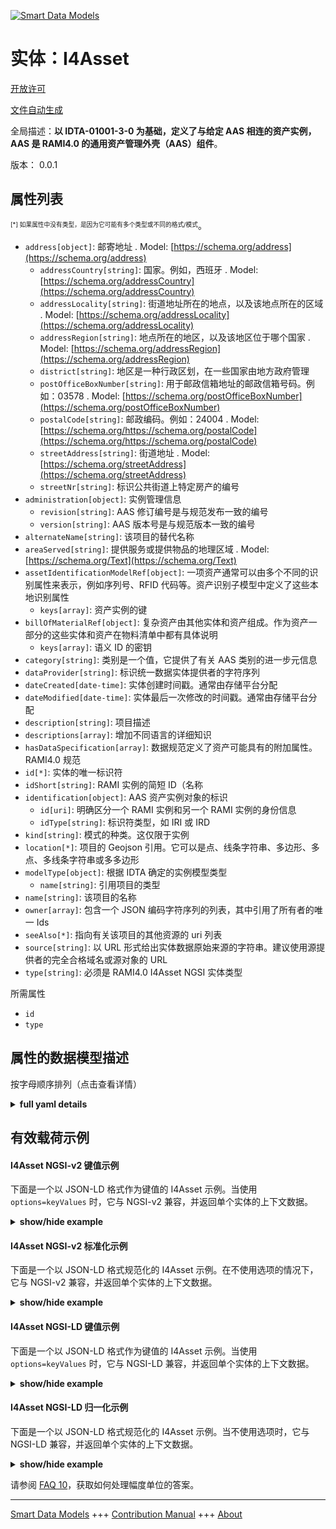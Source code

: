 <!-- 10-Header -->  
[![Smart Data Models](https://smartdatamodels.org/wp-content/uploads/2022/01/SmartDataModels_logo.png "Logo")](https://smartdatamodels.org)  
实体：I4Asset  
==========<!-- /10-Header -->  
<!-- 15-License -->  
[开放许可](https://github.com/smart-data-models//dataModel.AAS/blob/master/I4Asset/LICENSE.md)  
[文件自动生成](https://docs.google.com/presentation/d/e/2PACX-1vTs-Ng5dIAwkg91oTTUdt8ua7woBXhPnwavZ0FxgR8BsAI_Ek3C5q97Nd94HS8KhP-r_quD4H0fgyt3/pub?start=false&loop=false&delayms=3000#slide=id.gb715ace035_0_60)  
<!-- /15-License -->  
<!-- 20-Description -->  
全局描述：**以 IDTA-01001-3-0 为基础，定义了与给定 AAS 相连的资产实例，AAS 是 RAMI4.0 的通用资产管理外壳（AAS）组件**。  
版本： 0.0.1  
<!-- /20-Description -->  
<!-- 30-PropertiesList -->  

## 属性列表  

<sup><sub>[*] 如果属性中没有类型，是因为它可能有多个类型或不同的格式/模式</sub></sup>。  
- `address[object]`: 邮寄地址  . Model: [https://schema.org/address](https://schema.org/address)	- `addressCountry[string]`: 国家。例如，西班牙  . Model: [https://schema.org/addressCountry](https://schema.org/addressCountry)  
	- `addressLocality[string]`: 街道地址所在的地点，以及该地点所在的区域  . Model: [https://schema.org/addressLocality](https://schema.org/addressLocality)  
	- `addressRegion[string]`: 地点所在的地区，以及该地区位于哪个国家  . Model: [https://schema.org/addressRegion](https://schema.org/addressRegion)  
	- `district[string]`: 地区是一种行政区划，在一些国家由地方政府管理    
	- `postOfficeBoxNumber[string]`: 用于邮政信箱地址的邮政信箱号码。例如：03578  . Model: [https://schema.org/postOfficeBoxNumber](https://schema.org/postOfficeBoxNumber)  
	- `postalCode[string]`: 邮政编码。例如：24004  . Model: [https://schema.org/https://schema.org/postalCode](https://schema.org/https://schema.org/postalCode)  
	- `streetAddress[string]`: 街道地址  . Model: [https://schema.org/streetAddress](https://schema.org/streetAddress)  
	- `streetNr[string]`: 标识公共街道上特定房产的编号    
- `administration[object]`: 实例管理信息  	- `revision[string]`: AAS 修订编号是与规范发布一致的编号    
	- `version[string]`: AAS 版本号是与规范版本一致的编号    
- `alternateName[string]`: 该项目的替代名称  - `areaServed[string]`: 提供服务或提供物品的地理区域  . Model: [https://schema.org/Text](https://schema.org/Text)- `assetIdentificationModelRef[object]`: 一项资产通常可以由多个不同的识别属性来表示，例如序列号、RFID 代码等。资产识别子模型中定义了这些本地识别属性  	- `keys[array]`: 资产实例的键    
- `billOfMaterialRef[object]`: 复杂资产由其他实体和资产组成。作为资产一部分的这些实体和资产在物料清单中都有具体说明  	- `keys[array]`: 语义 ID 的密钥    
- `category[string]`: 类别是一个值，它提供了有关 AAS 类别的进一步元信息  - `dataProvider[string]`: 标识统一数据实体提供者的字符序列  - `dateCreated[date-time]`: 实体创建时间戳。通常由存储平台分配  - `dateModified[date-time]`: 实体最后一次修改的时间戳。通常由存储平台分配  - `description[string]`: 项目描述  - `descriptions[array]`: 增加不同语言的详细知识  - `hasDataSpecification[array]`: 数据规范定义了资产可能具有的附加属性。RAMI4.0 规范  - `id[*]`: 实体的唯一标识符  - `idShort[string]`: RAMI 实例的简短 ID（名称  - `identification[object]`: AAS 资产实例对象的标识  	- `id[uri]`: 明确区分一个 RAMI 实例和另一个 RAMI 实例的身份信息    
	- `idType[string]`: 标识符类型，如 IRI 或 IRD    
- `kind[string]`: 模式的种类。这仅限于实例  - `location[*]`: 项目的 Geojson 引用。它可以是点、线条字符串、多边形、多点、多线条字符串或多多边形  - `modelType[object]`: 根据 IDTA 确定的实例模型类型  	- `name[string]`: 引用项目的类型    
- `name[string]`: 该项目的名称  - `owner[array]`: 包含一个 JSON 编码字符序列的列表，其中引用了所有者的唯一 Ids  - `seeAlso[*]`: 指向有关该项目的其他资源的 uri 列表  - `source[string]`: 以 URL 形式给出实体数据原始来源的字符串。建议使用源提供者的完全合格域名或源对象的 URL  - `type[string]`: 必须是 RAMI4.0 I4Asset NGSI 实体类型  <!-- /30-PropertiesList -->  
<!-- 35-RequiredProperties -->  
所需属性  
- `id`  - `type`  <!-- /35-RequiredProperties -->  
<!-- 40-NotesYaml -->  
<!-- /40-NotesYaml -->  
<!-- 50-DataModelHeader -->  
## 属性的数据模型描述  
按字母顺序排列（点击查看详情）  
<!-- /50-DataModelHeader -->  
<!-- 60-ModelYaml -->  
<details><summary><strong>full yaml details</strong></summary>    
```yaml  
I4Asset:    
  description: 'Based on IDTA-01001-3-0, defines the Asset -instance- linked to a given AAS a generic Asset Administration Shell - AAS -  component of the RAMI4.0'    
  properties:    
    address:    
      description: The mailing address    
      properties:    
        addressCountry:    
          description: 'The country. For example, Spain'    
          type: string    
          x-ngsi:    
            model: https://schema.org/addressCountry    
            type: Property    
        addressLocality:    
          description: 'The locality in which the street address is, and which is in the region'    
          type: string    
          x-ngsi:    
            model: https://schema.org/addressLocality    
            type: Property    
        addressRegion:    
          description: 'The region in which the locality is, and which is in the country'    
          type: string    
          x-ngsi:    
            model: https://schema.org/addressRegion    
            type: Property    
        district:    
          description: 'A district is a type of administrative division that, in some countries, is managed by the local government'    
          type: string    
          x-ngsi:    
            type: Property    
        postOfficeBoxNumber:    
          description: 'The post office box number for PO box addresses. For example, 03578'    
          type: string    
          x-ngsi:    
            model: https://schema.org/postOfficeBoxNumber    
            type: Property    
        postalCode:    
          description: 'The postal code. For example, 24004'    
          type: string    
          x-ngsi:    
            model: https://schema.org/https://schema.org/postalCode    
            type: Property    
        streetAddress:    
          description: The street address    
          type: string    
          x-ngsi:    
            model: https://schema.org/streetAddress    
            type: Property    
        streetNr:    
          description: Number identifying a specific property on a public street    
          type: string    
          x-ngsi:    
            type: Property    
      type: object    
      x-ngsi:    
        model: https://schema.org/address    
        type: Property    
    administration:    
      description: Instance administration information    
      properties:    
        revision:    
          description: AAS Revision number is the number in line with release of specification    
          type: string    
          x-ngsi:    
            type: Property    
        version:    
          description: AAS version number is the number in line with release of specification    
          type: string    
          x-ngsi:    
            type: Property    
      type: object    
      x-ngsi:    
        type: Property    
    alternateName:    
      description: An alternative name for this item    
      type: string    
      x-ngsi:    
        type: Property    
    areaServed:    
      description: The geographic area where a service or offered item is provided    
      type: string    
      x-ngsi:    
        model: https://schema.org/Text    
        type: Property    
    assetIdentificationModelRef:    
      description: 'An asset typically may be represented by several different identification properties like for example the serial number, its RFID code etc. Such local identification properties are defined in the asset identification submodel'    
      properties:    
        keys:    
          description: keys for the asset instance    
          items:    
            - properties:    
                idType:    
                  description: Property. idType of the item    
                  type: string    
                index:    
                  description: Property. Integer related to the item    
                  type: integer    
                local:    
                  description: Property. True if this is local item. False if not    
                  type: boolean    
                type:    
                  type: string    
                value:    
                  description: Property. Value of the item    
                  type: string    
              type: object    
          type: array    
          x-ngsi:    
            type: Property    
      type: object    
      x-ngsi:    
        type: Property    
    billOfMaterialRef:    
      description: A complex asset is composed out of other entities and assets. These entities and assets being part of the asset are specified in the bill of material    
      properties:    
        keys:    
          description: Keys for the Semantic ID    
          items:    
            - properties:    
                idType:    
                  description: Property. idType of the item    
                  type: string    
                index:    
                  description: Property. Order of the item    
                  type: integer    
                local:    
                  description: Property. Whether if the item is local    
                  type: boolean    
                type:    
                  type: string    
                value:    
                  description: Property. Value of the item    
                  type: string    
              type: object    
          type: array    
          x-ngsi:    
            type: Property    
      type: object    
      x-ngsi:    
        type: Property    
    category:    
      description: The category is a value that gives further meta information w.r.t. to the class of the AAS    
      type: string    
      x-ngsi:    
        type: Property    
    dataProvider:    
      description: A sequence of characters identifying the provider of the harmonised data entity    
      type: string    
      x-ngsi:    
        type: Property    
    dateCreated:    
      description: Entity creation timestamp. This will usually be allocated by the storage platform    
      format: date-time    
      type: string    
      x-ngsi:    
        type: Property    
    dateModified:    
      description: Timestamp of the last modification of the entity. This will usually be allocated by the storage platform    
      format: date-time    
      type: string    
      x-ngsi:    
        type: Property    
    description:    
      description: A description of this item    
      type: string    
      x-ngsi:    
        type: Property    
    descriptions:    
      description: For adding detailed knowledge in different languages    
      items:    
        properties:    
          language:    
            description: Substring identifying the language. Acronym according to ISO 639-1    
            type: string    
            x-ngsi:    
              type: Property    
          text:    
            description: Add the description text here    
            type: string    
            x-ngsi:    
              type: Property    
        type: object    
      type: array    
      x-ngsi:    
        type: Property    
    hasDataSpecification:    
      description: Data specification defines the additional attributes an asset may have. RAMI4.0 specification    
      items:    
        properties:    
          type:    
            description: 'Link, url or description of the specified data'    
            type: string    
            x-ngsi:    
              type: Property    
        type: object    
      type: array    
      x-ngsi:    
        type: Property    
    id:    
      anyOf:    
        - description: Identifier format of any NGSI entity    
          maxLength: 256    
          minLength: 1    
          pattern: ^[\w\-\.\{\}\$\+\*\[\]`|~^@!,:\\]+$    
          type: string    
          x-ngsi:    
            type: Property    
        - description: Identifier format of any NGSI entity    
          format: uri    
          type: string    
          x-ngsi:    
            type: Property    
      description: Unique identifier of the entity    
      x-ngsi:    
        type: Property    
    idShort:    
      description: Short id (name) of the RAMI Instance    
      type: string    
      x-ngsi:    
        type: Property    
    identification:    
      description: Identification of the AAS -Asset- Instance object    
      properties:    
        id:    
          description: Identity information that unambiguously distinguishes one RAMI Instance from another one    
          format: uri    
          type: string    
          x-ngsi:    
            type: Property    
        idType:    
          description: 'Type of the Identifier, eg.IRI or IRD'    
          type: string    
          x-ngsi:    
            type: Property    
      type: object    
      x-ngsi:    
        type: Property    
    kind:    
      description: Kind of the Schema. This is restricted to Instance    
      enum:    
        - Instance    
      type: string    
      x-ngsi:    
        type: Property    
    location:    
      description: 'Geojson reference to the item. It can be Point, LineString, Polygon, MultiPoint, MultiLineString or MultiPolygon'    
      oneOf:    
        - description: Geojson reference to the item. Point    
          properties:    
            bbox:    
              items:    
                type: number    
              minItems: 4    
              type: array    
            coordinates:    
              items:    
                type: number    
              minItems: 2    
              type: array    
            type:    
              enum:    
                - Point    
              type: string    
          required:    
            - type    
            - coordinates    
          title: GeoJSON Point    
          type: object    
          x-ngsi:    
            type: GeoProperty    
        - description: Geojson reference to the item. LineString    
          properties:    
            bbox:    
              items:    
                type: number    
              minItems: 4    
              type: array    
            coordinates:    
              items:    
                items:    
                  type: number    
                minItems: 2    
                type: array    
              minItems: 2    
              type: array    
            type:    
              enum:    
                - LineString    
              type: string    
          required:    
            - type    
            - coordinates    
          title: GeoJSON LineString    
          type: object    
          x-ngsi:    
            type: GeoProperty    
        - description: Geojson reference to the item. Polygon    
          properties:    
            bbox:    
              items:    
                type: number    
              minItems: 4    
              type: array    
            coordinates:    
              items:    
                items:    
                  items:    
                    type: number    
                  minItems: 2    
                  type: array    
                minItems: 4    
                type: array    
              type: array    
            type:    
              enum:    
                - Polygon    
              type: string    
          required:    
            - type    
            - coordinates    
          title: GeoJSON Polygon    
          type: object    
          x-ngsi:    
            type: GeoProperty    
        - description: Geojson reference to the item. MultiPoint    
          properties:    
            bbox:    
              items:    
                type: number    
              minItems: 4    
              type: array    
            coordinates:    
              items:    
                items:    
                  type: number    
                minItems: 2    
                type: array    
              type: array    
            type:    
              enum:    
                - MultiPoint    
              type: string    
          required:    
            - type    
            - coordinates    
          title: GeoJSON MultiPoint    
          type: object    
          x-ngsi:    
            type: GeoProperty    
        - description: Geojson reference to the item. MultiLineString    
          properties:    
            bbox:    
              items:    
                type: number    
              minItems: 4    
              type: array    
            coordinates:    
              items:    
                items:    
                  items:    
                    type: number    
                  minItems: 2    
                  type: array    
                minItems: 2    
                type: array    
              type: array    
            type:    
              enum:    
                - MultiLineString    
              type: string    
          required:    
            - type    
            - coordinates    
          title: GeoJSON MultiLineString    
          type: object    
          x-ngsi:    
            type: GeoProperty    
        - description: Geojson reference to the item. MultiLineString    
          properties:    
            bbox:    
              items:    
                type: number    
              minItems: 4    
              type: array    
            coordinates:    
              items:    
                items:    
                  items:    
                    items:    
                      type: number    
                    minItems: 2    
                    type: array    
                  minItems: 4    
                  type: array    
                type: array    
              type: array    
            type:    
              enum:    
                - MultiPolygon    
              type: string    
          required:    
            - type    
            - coordinates    
          title: GeoJSON MultiPolygon    
          type: object    
          x-ngsi:    
            type: GeoProperty    
      x-ngsi:    
        type: GeoProperty    
    modelType:    
      description: Instance model type according to IDTA    
      properties:    
        name:    
          description: Type of the referenced item    
          type: string    
          x-ngsi:    
            type: Property    
      type: object    
      x-ngsi:    
        type: Property    
    name:    
      description: The name of this item    
      type: string    
      x-ngsi:    
        type: Property    
    owner:    
      description: A List containing a JSON encoded sequence of characters referencing the unique Ids of the owner(s)    
      items:    
        anyOf:    
          - description: Identifier format of any NGSI entity    
            maxLength: 256    
            minLength: 1    
            pattern: ^[\w\-\.\{\}\$\+\*\[\]`|~^@!,:\\]+$    
            type: string    
            x-ngsi:    
              type: Property    
          - description: Identifier format of any NGSI entity    
            format: uri    
            type: string    
            x-ngsi:    
              type: Property    
        description: Unique identifier of the entity    
        x-ngsi:    
          type: Property    
      type: array    
      x-ngsi:    
        type: Property    
    seeAlso:    
      description: list of uri pointing to additional resources about the item    
      oneOf:    
        - items:    
            format: uri    
            type: string    
          minItems: 1    
          type: array    
        - format: uri    
          type: string    
      x-ngsi:    
        type: Property    
    source:    
      description: 'A sequence of characters giving the original source of the entity data as a URL. Recommended to be the fully qualified domain name of the source provider, or the URL to the source object'    
      type: string    
      x-ngsi:    
        type: Property    
    type:    
      description: It has to be RAMI4.0 I4Asset NGSI Entity type    
      enum:    
        - I4Asset    
      type: string    
      x-ngsi:    
        type: Property    
  required:    
    - id    
    - type    
  type: object    
  x-derived-from: https://industrialdigitaltwin.org/en/wp-content/uploads/sites/2/2023/04/IDTA-01001-3-0_SpecificationAssetAdministrationShell_Part1_Metamodel.pdf    
  x-disclaimer: 'Redistribution and use in source and binary forms, with or without modification, are permitted  provided that the license conditions are met. Copyleft (c) 2024 Contributors to Smart Data Models Program'    
  x-license-url: https://github.com/smart-data-models/dataModel.AAS/blob/master/I4Asset/LICENSE.md    
  x-model-schema: https://smart-data-models.github.io/dataModel.AAS/I4Asset/schema.json    
  x-model-tags: Corosect    
  x-version: 0.0.1    
```  
</details>    
<!-- /60-ModelYaml -->  
<!-- 70-MiddleNotes -->  
<!-- /70-MiddleNotes -->  
<!-- 80-Examples -->  
## 有效载荷示例  
#### I4Asset NGSI-v2 键值示例  
下面是一个以 JSON-LD 格式作为键值的 I4Asset 示例。当使用 `options=keyValues` 时，它与 NGSI-v2 兼容，并返回单个实体的上下文数据。  
<details><summary><strong>show/hide example</strong></summary>    
```json  
{  
    "id": "urn:ngsi-v2:RAMI40:I4Asset:MRobotVI:AASMRobotVI",  
    "type": "I4Asset",  
    "administration": {  
        "version": "1.0",  
        "revision": "\n      "  
    },  
    "assetIdentificationModelRef": {  
        "keys": [  
            {  
                "type": "Submodel",  
                "local": true,  
                "value": "urn:ngsi-v2:RAMI40:I4Submodel:NamePlate:AASMRobotVI",  
                "index": 0,  
                "idType": "IRI"  
            }  
        ]  
    },  
    "billOfMaterialRef": {  
        "keys": [  
            {  
                "type": "Submodel",  
                "local": true,  
                "value": "urn:ngsi-v2:RAMI40:I4Submodel:BillOfMaterial:AASMRobotVI",  
                "index": 0,  
                "idType": "IRI"  
            }  
        ]  
    },  
    "category": "CONSTANT",  
    "descriptions": [  
        {  
            "language": "en",  
            "text": "MRobotVI asset"  
        }  
    ],  
    "hasDataSpecification": [],  
    "idShort": "MRobotVI",  
    "identification": {  
        "idType": "IRI",  
        "id": "urn:ngsi-v2:RAMI40:I4Asset:MRobotVI:AASMRobotVI"  
    },  
    "idshort": "Asset",  
    "kind": "Instance",  
    "modelType": {  
        "name": "Asset"  
    }  
}  
```  
</details>  
#### I4Asset NGSI-v2 标准化示例  
下面是一个以 JSON-LD 格式规范化的 I4Asset 示例。在不使用选项的情况下，它与 NGSI-v2 兼容，并返回单个实体的上下文数据。  
<details><summary><strong>show/hide example</strong></summary>    
```json  
{  
  "id": "urn:ngsi-v2:RAMI40:I4Asset:MRobotVI:AASMRobotVI",  
  "type": "I4Asset",  
  "administration": {  
      "type": "StructuredValue",  
      "value": {  
          "version": "1.0",  
          "revision": "\n      "  
      },  
      "metadata": {}  
  },  
  "assetIdentificationModelRef": {  
      "type": "StructuredValue",  
      "value": {  
          "keys": [  
              {  
                  "type": "Submodel",  
                  "local": true,  
                  "value": "urn:ngsi-v2:RAMI40:I4Submodel:NamePlate:AASMRobotVI",  
                  "index": 0,  
                  "idType": "IRI"  
              }  
          ]  
      },  
      "metadata": {}  
  },  
  "billOfMaterialRef": {  
      "type": "StructuredValue",  
      "value": {  
          "keys": [  
              {  
                  "type": "Submodel",  
                  "local": true,  
                  "value": "urn:ngsi-v2:RAMI40:I4Submodel:BillOfMaterial:AASMRobotVI",  
                  "index": 0,  
                  "idType": "IRI"  
              }  
          ]  
      },  
      "metadata": {}  
  },  
  "category": {  
      "type": "Text",  
      "value": "CONSTANT",  
      "metadata": {}  
  },  
  "descriptions": {  
      "type": "StructuredValue",  
      "value": [  
          {  
              "language": "en",  
              "text": "MRobotVI asset"  
          }  
      ],  
      "metadata": {}  
  },  
  "hasDataSpecification": {  
      "type": "StructuredValue",  
      "value": [],  
      "metadata": {}  
  },  
  "idShort": {  
      "type": "Text",  
      "value": "Asset",  
      "metadata": {}  
  },  
  "identification": {  
      "type": "StructuredValue",  
      "value": {  
          "idType": "IRI",  
          "id": "urn:ngsi-v2:RAMI40:I4Asset:MRobotVI:AASMRobotVI"  
      },  
      "metadata": {}  
  },  
  "idshort": {  
      "type": "Text",  
      "value": "Asset",  
      "metadata": {}  
  },  
  "kind": {  
      "type": "Text",  
      "value": "Instance",  
      "metadata": {}  
  },  
  "modelType": {  
      "type": "StructuredValue",  
      "value": {  
          "name": "Asset"  
      },  
      "metadata": {}  
  }  
}  
```  
</details>  
#### I4Asset NGSI-LD 键值示例  
下面是一个以 JSON-LD 格式作为键值的 I4Asset 示例。当使用 `options=keyValues` 时，它与 NGSI-LD 兼容，并返回单个实体的上下文数据。  
<details><summary><strong>show/hide example</strong></summary>    
```json  
{  
  "id": "urn:ngsi-v2:RAMI40:I4Asset:MRobotVI:AASMRobotVI",  
  "type": "I4Asset",  
  "administration": {  
    "version": "1.0",  
    "revision": "\n      "  
  },  
  "assetIdentificationModelRef": {  
    "keys": [  
      {  
        "type": "Submodel",  
        "local": true,  
        "value": "urn:ngsi-v2:RAMI40:I4Submodel:NamePlate:AASMRobotVI",  
        "index": 0,  
        "idType": "IRI"  
      }  
    ]  
  },  
  "billOfMaterialRef": {  
    "keys": [  
      {  
        "type": "Submodel",  
        "local": true,  
        "value": "urn:ngsi-v2:RAMI40:I4Submodel:BillOfMaterial:AASMRobotVI",  
        "index": 0,  
        "idType": "IRI"  
      }  
    ]  
  },  
  "category": "CONSTANT",  
  "descriptions": [  
    {  
      "language": "en",  
      "text": "MRobotVI asset"  
    }  
  ],  
  "hasDataSpecification": [],  
  "idShort": "MRobotVI",  
  "identification": {  
    "idType": "IRI",  
    "id": "urn:ngsi-v2:RAMI40:I4Asset:MRobotVI:AASMRobotVI"  
  },  
  "idshort": "Asset",  
  "kind": "Instance",  
  "modelType": {  
    "name": "Asset"  
  },  
  "@context": [  
    "https://smart-data-models.github.io/dataModel.AAS/context.jsonld"  
  ]  
}  
```  
</details>  
#### I4Asset NGSI-LD 归一化示例  
下面是一个以 JSON-LD 格式规范化的 I4Asset 示例。当不使用选项时，它与 NGSI-LD 兼容，并返回单个实体的上下文数据。  
<details><summary><strong>show/hide example</strong></summary>    
```json  
{  
  "id": "urn:ngsi-v2:RAMI40:I4Asset:MRobotVI:AASMRobotVI",  
  "type": "I4Asset",  
  "administration": {  
    "type": "Property",  
    "value": {  
      "version": "1.0",  
      "revision": "\n      "  
    }  
  },  
  "assetIdentificationModelRef": {  
    "type": "Property",  
    "value": {  
      "keys": [  
        {  
          "type": "Submodel",  
          "local": true,  
          "value": "urn:ngsi-v2:RAMI40:I4Submodel:NamePlate:AASMRobotVI",  
          "index": 0,  
          "idType": "IRI"  
        }  
      ]  
    }  
  },  
  "billOfMaterialRef": {  
    "type": "Property",  
    "value": {  
      "keys": [  
        {  
          "type": "Submodel",  
          "local": true,  
          "value": "urn:ngsi-v2:RAMI40:I4Submodel:BillOfMaterial:AASMRobotVI",  
          "index": 0,  
          "idType": "IRI"  
        }  
      ]  
    }  
  },  
  "category": {  
    "type": "Property",  
    "value": "CONSTANT"  
  },  
  "descriptions": {  
    "type": "Property",  
    "value": [  
      {  
        "language": "en",  
        "text": "MRobotVI asset"  
      }  
    ]  
  },  
  "hasDataSpecification": {  
    "type": "Property",  
    "value": []  
  },  
  "idShort": {  
    "type": "Property",  
    "value": "Asset"  
  },  
  "identification": {  
    "type": "Property",  
    "value": {  
      "idType": "IRI",  
      "id": "urn:ngsi-v2:RAMI40:I4Asset:MRobotVI:AASMRobotVI"  
    }  
  },  
  "idshort": {  
    "type": "Property",  
    "value": "Asset"  
  },  
  "kind": {  
    "type": "Property",  
    "value": "Instance"  
  },  
  "modelType": {  
    "type": "Property",  
    "value": {  
      "name": "Asset"  
    }  
  },  
  "@context": [  
    "https://smart-data-models.github.io/dataModel.AAS/context.jsonld"  
  ]  
}  
```  
</details><!-- /80-Examples -->  
<!-- 90-FooterNotes -->  
<!-- /90-FooterNotes -->  
<!-- 95-Units -->  
请参阅 [FAQ 10](https://smartdatamodels.org/index.php/faqs/)，获取如何处理幅度单位的答案。  
<!-- /95-Units -->  
<!-- 97-LastFooter -->  
---  
[Smart Data Models](https://smartdatamodels.org) +++ [Contribution Manual](https://bit.ly/contribution_manual) +++ [About](https://bit.ly/Introduction_SDM)<!-- /97-LastFooter -->  
